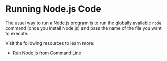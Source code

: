 # Running Node.js Code

The usual way to run a Node.js program is to run the globally available `node` command (once you install Node.js) and pass the name of the file you want to execute.

Visit the following resources to learn more:

- [Run Node.js from Command Line](https://nodejs.dev/en/learn/run-nodejs-scripts-from-the-command-line/)
